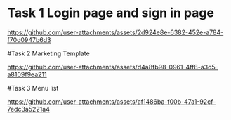 # Task 1 Login page and sign in page

https://github.com/user-attachments/assets/2d924e8e-6382-452e-a784-f70d0947b6d3


#Task 2 Marketing Template

https://github.com/user-attachments/assets/d4a8fb98-0961-4ff8-a3d5-a8109f9ea211

#Task 3 Menu list



https://github.com/user-attachments/assets/af1486ba-f00b-47a1-92cf-7edc3a5221a4


